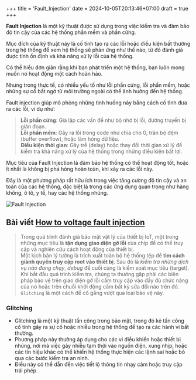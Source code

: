 +++
title = 'Fault_Injection'
date = 2024-10-05T20:13:46+07:00
draft = true
+++

**Fault Injection** là một kỹ thuật được sử dụng trong việc kiểm tra và đảm bảo độ tin cậy của các hệ thống phần mềm và phần cứng. 

Mục đích của kỹ thuật này là cố tình tạo ra các lỗi hoặc điều kiện bất thường trong hệ thống để xem hệ thống sẽ phản ứng như thế nào, từ đó đánh giá được tính ổn định và khả năng xử lý lỗi của hệ thống.

Có thể hiểu đơn giản rằng khi bạn phát triển một hệ thống, bạn luôn mong muốn nó hoạt động một cách hoàn hảo. 

Nhưng trong thực tế, có nhiều yếu tố như lỗi phần cứng, lỗi phần mềm, hoặc những sự cố bất ngờ từ môi trường ngoài có thể ảnh hưởng đến hệ thống. 

Fault injection giúp mô phỏng những tình huống này bằng cách cố tình đưa ra các lỗi, ví dụ như:
> **Lỗi phần cứng**: Giả lập các vấn đề như bộ nhớ bị lỗi, đường truyền bị gián đoạn. </br>
> **Lỗi phần mềm**: Gây ra lỗi trong code như chia cho 0, tràn bộ đệm (buffer overflow), hoặc làm hỏng dữ liệu. </br>
> **Điều kiện thời gian**: Gây trễ (delay) hoặc thay đổi thời gian xử lý để kiểm tra khả năng xử lý của hệ thống trong những điều kiện bất lợi. </br>

Mục tiêu của Fault Injection là đảm bảo hệ thống có thể hoạt động tốt, hoặc ít nhất là không bị phá hỏng hoàn toàn, khi xảy ra các lỗi này. 

Đây là một phương pháp rất hữu ích trong việc tăng cường độ tin cậy và an toàn của các hệ thống, đặc biệt là trong các ứng dụng quan trọng như hàng không, ô tô, y tế, hay các hệ thống nhúng.

![Fault Injection](https://www.techtarget.com/rms/onlineimages/whatis-fault_injection_testing.png)

## Bài viết [How to voltage fault injection](https://www.synacktiv.com/publications/how-to-voltage-fault-injection)
> Trong quá trình đánh giá bảo mật vật lý của thiết bị IoT, một trong những mục tiêu là **tận dụng giao diện gỡ lỗi** của chip để có thể truy cập và nghiên cứu cách hoạt động của thiết bị. </br>
> Một kịch bản lý tưởng là trích xuất toàn bộ hệ thống tệp để **tìm cách giành quyền truy cập root vào thiết bị**. Sau đó là *kiểm tra những dịch vụ nào đang chạy*, *debug* để cuối cùng là kiểm soát mục tiêu (target). </br>
> Khi bắt đầu quá trình kiểm tra, chúng ta thường gặp phải các biện pháp bảo vệ trên giao diện gỡ lỗi cấm truy cập vào đầy đủ chức năng của nó hoặc trên chuỗi khởi động cấm bất kỳ sửa đổi nào trên đó. </br>
> `Glitching` là một cách để cố gắng vượt qua loại bảo vệ này. </br>

### Glitching
- Glitching là một kỹ thuật tấn công trong bảo mật, trong đó kẻ tấn công cố tình gây ra sự cố hoặc nhiễu trong hệ thống để tạo ra các hành vi bất thường. 
- Phương pháp này thường áp dụng cho các vi điều khiển hoặc thiết bị nhúng, nơi mà việc gây nhiễu tạm thời vào nguồn điện, xung nhịp, hoặc các tín hiệu khác có thể khiến hệ thống thực hiện các lệnh sai hoặc bỏ qua các bước kiểm tra an ninh. 
- Điều này có thể dẫn đến việc tiết lộ thông tin nhạy cảm hoặc truy cập trái phép.






